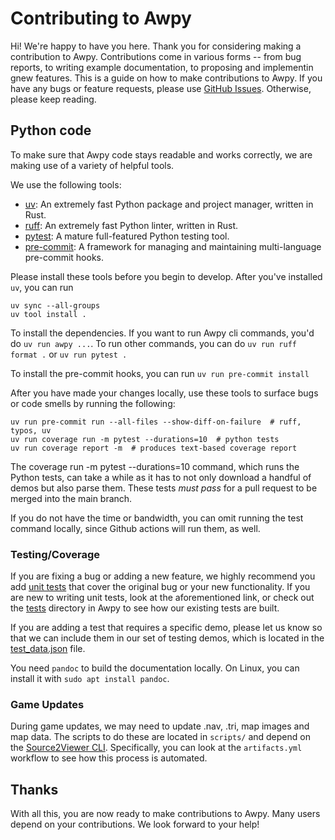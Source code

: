 # Contributing to Awpy

Hi! We're happy to have you here. Thank you for considering making a contribution to Awpy. Contributions come in various forms -- from bug reports, to writing example documentation, to proposing and implementin gnew features. This is a guide on how to make contributions to Awpy. If you have any bugs or feature requests, please use [GitHub Issues](https://github.com/pnxenopoulos/awpy/issues). Otherwise, please keep reading.

## Python code

To make sure that Awpy code stays readable and works correctly, we are making use of a variety of helpful tools.

We use the following tools:

- [uv](https://docs.astral.sh/uv/): An extremely fast Python package and project manager, written in Rust.
- [ruff](https://github.com/astral-sh/ruff): An extremely fast Python linter, written in Rust.
- [pytest](https://docs.pytest.org): A mature full-featured Python testing tool.
- [pre-commit](https://pre-commit.com/): A framework for managing and maintaining multi-language pre-commit hooks.

Please install these tools before you begin to develop. After you've installed `uv`, you can run

```shell
uv sync --all-groups
uv tool install .
```

To install the dependencies. If you want to run Awpy cli commands, you'd do `uv run awpy ...`. To run other commands, you can do `uv run ruff format .` or `uv run pytest .`

To install the pre-commit hooks, you can run `uv run pre-commit install`

After you have made your changes locally, use these tools to surface bugs or code smells by running the following:

```shell
uv run pre-commit run --all-files --show-diff-on-failure  # ruff, typos, uv
uv run coverage run -m pytest --durations=10  # python tests
uv run coverage report -m  # produces text-based coverage report
```

The coverage run -m pytest --durations=10 command, which runs the Python tests, can take a while as it has to not only download a handful of demos but also parse them. These tests *must pass* for a pull request to be merged into the main branch.

If you do not have the time or bandwidth, you can omit running the test command locally, since Github actions will run them, as well.

### Testing/Coverage

If you are fixing a bug or adding a new feature, we highly recommend you add [unit tests](https://en.wikipedia.org/wiki/Unit_testing) that cover the original bug or your new functionality. If you are new to writing unit tests, look at the aforementioned link, or check out the [tests](tests) directory in Awpy to see how our existing tests are built.

If you are adding a test that requires a specific demo, please let us know so that we can include them in our set of testing demos, which is located in the [test_data.json](/tests/test_data.json) file.

You need `pandoc` to build the documentation locally. On Linux, you can install it with `sudo apt install pandoc`.

### Game Updates
During game updates, we may need to update .nav, .tri, map images and map data. The scripts to do these are located in `scripts/` and depend on the [Source2Viewer CLI](https://valveresourceformat.github.io/). Specifically, you can look at the `artifacts.yml` workflow to see how this process is automated.

## Thanks
With all this, you are now ready to make contributions to Awpy. Many users depend on your contributions. We look forward to your help!
